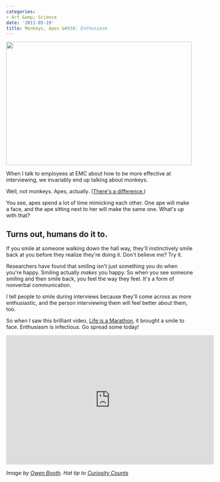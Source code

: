 ```yaml
---
categories:
- Art &amp; Science
date: '2011-05-19'
title: Monkeys, Apes &#038; Enthusiasm
---
```


<img src="https://gomakethings.com/wp-content/uploads/2011/05/ape.jpg" alt="" title="ape" width="500" height="333" class="aligncenter size-full wp-image-615" />

When I talk to employees at EMC about how to be more effective at interviewing, we invariably end up talking about monkeys.

Well, not monkeys. Apes, actually. (<a href="http://animals.howstuffworks.com/mammals/monkeys-vs-apes.htm">There's a difference.</a>)

You see, apes spend a lot of time mimicking each other. One ape will make a face, and the ape sitting next to her will make the same one. What's up with that?

<h2>Turns out, humans do it to.</h2>

If you smile at someone walking down the hall way, they'll instinctively smile back at you before they realize they're doing it. Don't believe me? Try it.

Researchers have found that smiling isn't just something you do when you're happy. Smiling actually <em>makes</em> you happy. So when you see someone smiling and then smile back, you feel the way they feel. It's a form of nonverbal communication.

I tell people to smile during interviews because they'll come across as more enthusiastic, and the person interviewing them will feel better about them, too.

So when I saw this brilliant video, <a href="https://www.youtube.com/watch?v=vosCMUGvd8Y">Life is a Marathon</a>, it brought a smile to face. Enthusiasm is infectious. Go spread some today!

<p align="center"><iframe width="560" height="349" src="https://www.youtube.com/embed/vosCMUGvd8Y?rel=0" frameborder="0" allowfullscreen></iframe></p>

<em>Image by <a href="http://www.flickr.com/photos/56008391@N00/125897239/">Owen Booth</a>. Hat tip to <a href="http://curiositycounts.com/post/5221691928/life-is-a-marathon-brilliant-and-heart-warming">Curiosity Counts</a></em>